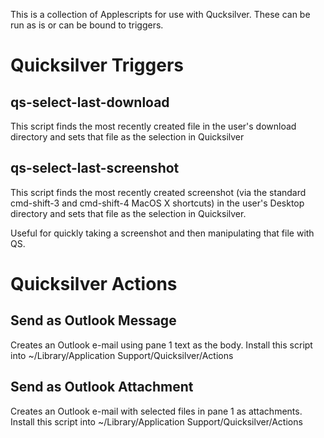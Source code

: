 This is a collection of Applescripts for use with Qucksilver.
These can be run as is or can be bound to triggers.

# Quicksilver Triggers
## qs-select-last-download
This script finds the most recently created file in the
user's download directory and sets that file as the selection
in Quicksilver

## qs-select-last-screenshot
This script finds the most recently created screenshot (via
the standard cmd-shift-3 and cmd-shift-4 MacOS X shortcuts) in
the user's Desktop directory and sets that file as the
selection in Quicksilver.

Useful for quickly taking a screenshot and then 
manipulating that file with QS.

# Quicksilver Actions
## Send as Outlook Message
Creates an Outlook e-mail using pane 1 text as the body. Install
this script into ~/Library/Application Support/Quicksilver/Actions

## Send as Outlook Attachment
Creates an Outlook e-mail with selected files in pane 1 as
attachments. Install
this script into ~/Library/Application Support/Quicksilver/Actions
